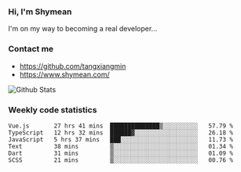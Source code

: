### Hi, I'm Shymean

I'm on my way to becoming a real developer...

### Contact me

- <https://github.com/tangxiangmin>
- <https://www.shymean.com/>

![Github Stats](https://github-readme-stats.vercel.app/api?username=tangxiangmin&show_icons=true&theme=dark)


###  Weekly code statistics

<!--START_SECTION:waka-->

```text
Vue.js       27 hrs 41 mins  ██████████████▒░░░░░░░░░░   57.79 %
TypeScript   12 hrs 32 mins  ██████▓░░░░░░░░░░░░░░░░░░   26.18 %
JavaScript   5 hrs 37 mins   ███░░░░░░░░░░░░░░░░░░░░░░   11.73 %
Text         38 mins         ▒░░░░░░░░░░░░░░░░░░░░░░░░   01.34 %
Dart         31 mins         ▒░░░░░░░░░░░░░░░░░░░░░░░░   01.09 %
SCSS         21 mins         ▒░░░░░░░░░░░░░░░░░░░░░░░░   00.76 %
```

<!--END_SECTION:waka-->
